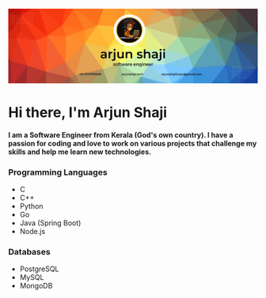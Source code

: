 ![Banner](assets/banner.jpg)

# Hi there, I'm Arjun Shaji

#### I am a Software Engineer from Kerala (God's own country). I have a passion for coding and love to work on various projects that challenge my skills and help me learn new technologies.

### Programming Languages
- C
- C++
- Python
- Go
- Java (Spring Boot)
- Node.js

### Databases
- PostgreSQL
- MySQL
- MongoDB
